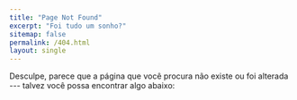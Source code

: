 ```yaml
---
title: "Page Not Found"
excerpt: "Foi tudo um sonho?"
sitemap: false
permalink: /404.html
layout: single
---
```


Desculpe, parece que a página que você procura não existe ou foi alterada --- talvez você possa encontrar algo abaixo:

<script type="text/javascript">
  var GOOG_FIXURL_LANG = 'en';
  var GOOG_FIXURL_SITE = '{{ site.url }}'
</script>
<script type="text/javascript"
  src="//linkhelp.clients.google.com/tbproxy/lh/wm/fixurl.js">
</script>
